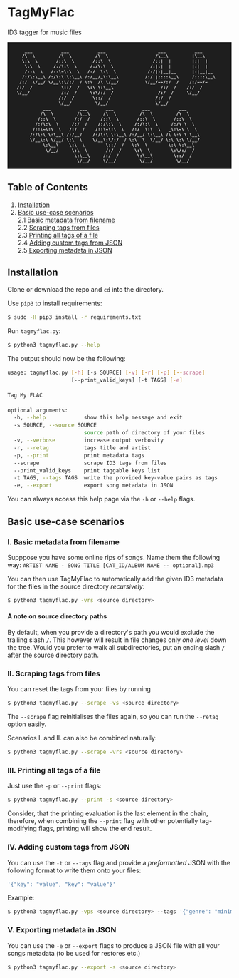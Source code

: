 # TagMyFlac
ID3 tagger for music files

<img align="center" src="logo.png" />

## Table of Contents

1. [Installation](https://github.com/koeves/TagMyFlac#installation)
2. [Basic use-case scenarios](https://github.com/koeves/TagMyFlac#basic-use-case-scenarios)  
  2.1 [Basic metadata from filename](https://github.com/koeves/TagMyFlac#i-basic-metadata-from-filename)  
  2.2 [Scraping tags from files](https://github.com/koeves/TagMyFlac#ii-scraping-tags-from-files)  
  2.3 [Printing all tags of a file](https://github.com/koeves/TagMyFlac#iii-printing-all-tags-of-a-file)  
  2.4 [Adding custom tags from JSON](https://github.com/koeves/TagMyFlac#iv-adding-custom-tags-from-json)  
  2.5 [Exporting metadata in JSON](https://github.com/koeves/TagMyFlac#v-exporting-metadata-in-json)

## Installation

Clone or download the repo and `cd` into the directory.

Use `pip3` to install requirements:

```bash
$ sudo -H pip3 install -r requirements.txt
```

Run `tagmyflac.py`:

```bash
$ python3 tagmyflac.py --help
```

The output should now be the following:

```bash
usage: tagmyflac.py [-h] [-s SOURCE] [-v] [-r] [-p] [--scrape]
                    [--print_valid_keys] [-t TAGS] [-e]

Tag My FLAC

optional arguments:
  -h, --help            show this help message and exit
  -s SOURCE, --source SOURCE
                        source path of directory of your files
  -v, --verbose         increase output verbosity
  -r, --retag           tags title and artist
  -p, --print           print metadata tags
  --scrape              scrape ID3 tags from files
  --print_valid_keys    print taggable keys list
  -t TAGS, --tags TAGS  write the provided key-value pairs as tags
  -e, --export          export song metadata in JSON
```

You can always access this help page via the `-h` or `--help` flags.

## Basic use-case scenarios

### I. Basic metadata from filename
Supppose you have some online rips of songs.
Name them the following way: 
`ARTIST NAME - SONG TITLE [CAT_ID/ALBUM NAME -- optional].mp3`

You can then use TagMyFlac to automatically add the given ID3 metadata for the files in the source directory *recursively*:

```bash
$ python3 tagmyflac.py -vrs <source directory>
```
 
#### A note on source directory paths
By default, when you provide a directory's path you would exclude the trailing slash `/`. This however will result in file changes only *one level* down the tree. Would you prefer to walk all subdirectories, put an ending slash `/` after the source directory path.

### II. Scraping tags from files

You can reset the tags from your files by running

```bash
$ python3 tagmyflac.py --scrape -vs <source directory>
```

The `--scrape` flag reinitialises the files again, so you can run the `--retag` option easily.  
  
Scenarios I. and II. can also be combined naturally:
```bash
$ python3 tagmyflac.py --scrape -vrs <source directory>
```

### III. Printing all tags of a file

Just use the `-p` or `--print` flags:

```bash
$ python3 tagmyflac.py --print -s <source directory>
```

Consider, that the printing evaluation is the last element in the chain, therefore, when combining the `--print` flag with other potentially tag-modifying flags, printing will show the end result.

### IV. Adding custom tags from JSON

You can use the `-t` or `--tags` flag and provide a *preformatted* JSON with the following format to write them onto your files:
```javascript
'{"key": "value", "key": "value"}'
```

Example: 
```bash
$ python3 tagmyflac.py -vps <source directory> --tags '{"genre": "minimal"}'
```

### V. Exporting metadata in JSON

You can use the `-e` or `--export` flags to produce a JSON file with all your songs metadata (to be used for restores etc.)

```bash
$ python3 tagmyflac.py --export -s <source directory>
``` 